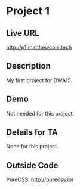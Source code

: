 # Project 1

## Live URL
<http://p1.matthewcole.tech>

## Description
My first project for DWA15.

## Demo
Not needed for this project.

## Details for TA
None for this project.

## Outside Code

PureCSS: <http://purecss.io/>

